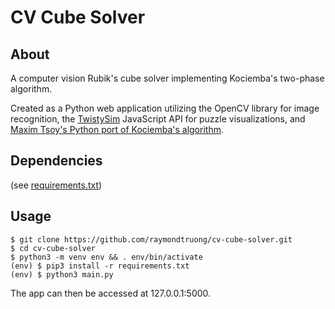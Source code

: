 # CV Cube Solver

## About
A computer vision Rubik's cube solver implementing Kociemba's two-phase algorithm.

Created as a Python web application utilizing the OpenCV library for image recognition, the [TwistySim](http://cube.crider.co.uk/twistysim.html) JavaScript API for puzzle visualizations, and [Maxim Tsoy's Python port of Kociemba's algorithm](https://github.com/muodov/kociemba).

## Dependencies
(see [requirements.txt](/requirements.txt))

## Usage
```
$ git clone https://github.com/raymondtruong/cv-cube-solver.git
$ cd cv-cube-solver
$ python3 -m venv env && . env/bin/activate
(env) $ pip3 install -r requirements.txt
(env) $ python3 main.py
```
The app can then be accessed at 127.0.0.1:5000.

